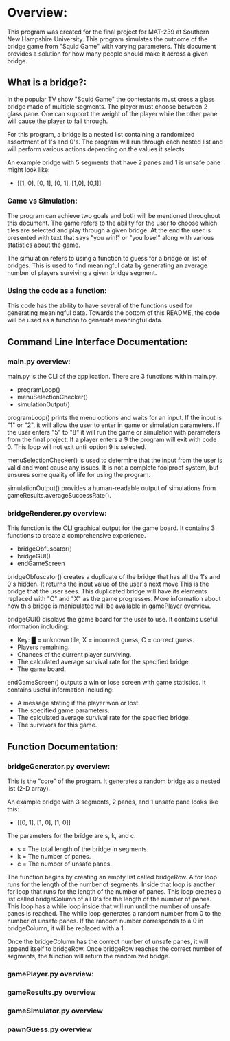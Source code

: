 
# Overview:

This program was created for the final project for MAT-239 at Southern New Hampshire University.
This program simulates the outcome of the bridge game from "Squid Game" with varying parameters.
This document provides a solution for how many people should make it across a given bridge.

## What is a bridge?:
In the popular TV show "Squid Game" the contestants must cross a glass bridge made of multiple segments.
The player must choose between 2 glass pane.
One can support the weight of the player while the other pane will cause the player to fall through.

For this program, a bridge is a nested list containing a randomized assortment of 1's and 0's.
The program will run through each nested list and will perform various actions depending on the values it selects.

An example bridge with 5 segments that have 2 panes and 1 is unsafe pane might look like:

- [[1, 0], [0, 1], [0, 1], [1,0], [0,1]]

### Game vs Simulation:
The program can achieve two goals and both will be mentioned throughout this document.
The game refers to the ability for the user to choose which tiles are selected and play through a given bridge. At the end the user is presented with text that says "you win!" or "you lose!" along with various statistics about the game.

The simulation refers to using a function to guess for a bridge or list of bridges.
This is used to find meaningful data by generating an average number of players surviving a given bridge segment.

### Using the code as a function:
This code has the ability to have several of the functions used for generating meaningful data.
Towards the bottom of this README, the code will be used as a function to generate meaningful data.

## Command Line Interface Documentation:

### main.py overview:
main.py is the CLI of the application. There are 3 functions within main.py.

- programLoop()
- menuSelectionChecker()
- simulationOutput()

programLoop() prints the menu options and waits for an input. If the input is "1" or "2", it will allow the user to enter in game or simulation parameters.
If the user enters "5" to "8" it will run the game or simulation with parameters from the final project.
If a player enters a 9 the program will exit with code 0. This loop will not exit until option 9 is selected.

menuSelectionChecker() is used to determine that the input from the user is valid and wont cause any issues. It is not a complete foolproof system, but ensures some quality of life for using the program.

simulationOutput() provides a human-readable output of simulations from gameResults.averageSuccessRate().

### bridgeRenderer.py overview:
This function is the CLI graphical output for the game board. It contains 3 functions to create a comprehensive experience.

- bridgeObfuscator()
- bridgeGUI()
- endGameScreen

bridgeObfuscator() creates a duplicate of the bridge that has all the 1's and 0's hidden.
It returns the input value of the user's next move
This is the bridge that the user sees.
This duplicated bridge will have its elements replaced with "C" and "X" as the game progresses.
More information about how this bridge is manipulated will be available in gamePlayer overview.</p>

bridgeGUI() displays the game board for the user to use. It contains useful information including:

- Key: █ = unknown tile, X = incorrect guess, C = correct guess.
- Players remaining.
- Chances of the current player surviving.
- The calculated average survival rate for the specified bridge.
- The game board.

endGameScreen() outputs a win or lose screen with game statistics. It contains useful information including:

- A message stating if the player won or lost.
- The specified game parameters.
- The calculated average survival rate for the specified bridge.
- The survivors for this game.

## Function Documentation:

### bridgeGenerator.py overview:
This is the "core" of the program. It generates a random bridge as a nested list (2-D array).

An example bridge with 3 segments, 2 panes, and 1 unsafe pane looks like this:

- [[0, 1], [1, 0], [1, 0]]

The parameters for the bridge are s, k, and c.

- s = The total length of the bridge in segments.
- k = The number of panes.
- c = The number of unsafe panes.

The function begins by creating an empty list called bridgeRow. A for loop runs for the length of the number of segments.
Inside that loop is another for loop that runs for the length of the number of panes.
This loop creates a list called bridgeColumn of all 0's for the length of the number of panes.
This loop has a while loop inside that will run until the number of unsafe panes is reached.
The while loop generates a random number from 0 to the number of unsafe panes.
If the random number corresponds to a 0 in bridgeColumn, it will be replaced with a 1.

Once the bridgeColumn has the correct number of unsafe panes, it will append itself to bridgeRow.
Once bridgeRow reaches the correct number of segments, the function will return the randomized bridge.</p>

<h3>gamePlayer.py overview:</h3>

<h3>gameResults.py overview</h3>

<h3>gameSimulator.py overview</h3>

<h3>pawnGuess.py overview</h3>